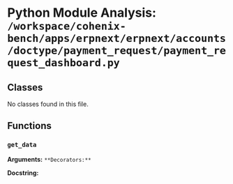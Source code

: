 # Python Module Analysis: `/workspace/cohenix-bench/apps/erpnext/erpnext/accounts/doctype/payment_request/payment_request_dashboard.py`

## Classes

No classes found in this file.


## Functions

### `get_data`
**Arguments:** ``
**Decorators:** ``

**Docstring:**
```

```

